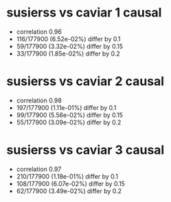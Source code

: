 # susierss vs caviar  1 causal

- correlation 0.96
- 116/177900 (6.52e-02%) differ by 0.1
- 59/177900 (3.32e-02%) differ by 0.15
- 33/177900 (1.85e-02%) differ by 0.2


# susierss vs caviar  2 causal

- correlation 0.98
- 197/177900 (1.11e-01%) differ by 0.1
- 99/177900 (5.56e-02%) differ by 0.15
- 55/177900 (3.09e-02%) differ by 0.2


# susierss vs caviar  3 causal

- correlation 0.97
- 210/177900 (1.18e-01%) differ by 0.1
- 108/177900 (6.07e-02%) differ by 0.15
- 62/177900 (3.49e-02%) differ by 0.2


